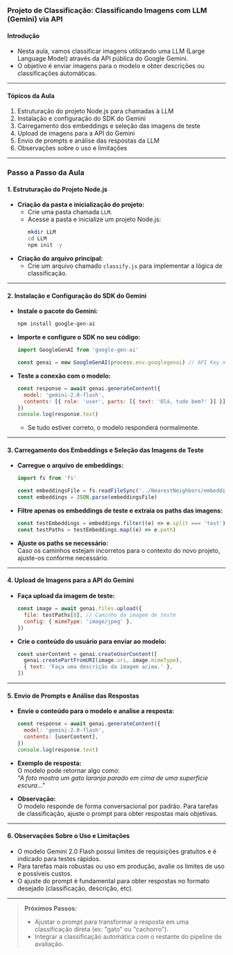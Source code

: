 ### **Projeto de Classificação: Classificando Imagens com LLM (Gemini) via API**

#### Introdução

- Nesta aula, vamos classificar imagens utilizando uma LLM (Large Language Model) através da API pública do Google Gemini.
- O objetivo é enviar imagens para o modelo e obter descrições ou classificações automáticas.

---

#### Tópicos da Aula

1. Estruturação do projeto Node.js para chamadas à LLM
2. Instalação e configuração do SDK do Gemini
3. Carregamento dos embeddings e seleção das imagens de teste
4. Upload de imagens para a API do Gemini
5. Envio de prompts e análise das respostas da LLM
6. Observações sobre o uso e limitações

---

### Passo a Passo da Aula

#### 1. Estruturação do Projeto Node.js

- **Criação da pasta e inicialização do projeto:**
  - Crie uma pasta chamada `LLM`.
  - Acesse a pasta e inicialize um projeto Node.js:
    ```sh
    mkdir LLM
    cd LLM
    npm init -y
    ```
- **Criação do arquivo principal:**
  - Crie um arquivo chamado `classify.js` para implementar a lógica de classificação.

---

#### 2. Instalação e Configuração do SDK do Gemini

- **Instale o pacote do Gemini:**
  ```sh
  npm install google-gen-ai
  ```
- **Importe e configure o SDK no seu código:**

  ```javascript
  import GoogleGenAI from 'google-gen-ai'

  const genai = new GoogleGenAI(process.env.googlegenai) // API Key na variável de ambiente
  ```

- **Teste a conexão com o modelo:**
  ```javascript
  const response = await genai.generateContent({
    model: 'gemini-2.0-flash',
    contents: [{ role: 'user', parts: [{ text: 'Olá, tudo bem?' }] }],
  })
  console.log(response.text)
  ```
  - Se tudo estiver correto, o modelo responderá normalmente.

---

#### 3. Carregamento dos Embeddings e Seleção das Imagens de Teste

- **Carregue o arquivo de embeddings:**

  ```javascript
  import fs from 'fs'

  const embeddingsFile = fs.readFileSync('../NearestNeighbors/embeddings.json')
  const embeddings = JSON.parse(embeddingsFile)
  ```

- **Filtre apenas os embeddings de teste e extraia os paths das imagens:**

  ```javascript
  const testEmbeddings = embeddings.filter((e) => e.split === 'test')
  const testPaths = testEmbeddings.map((e) => e.path)
  ```

- **Ajuste os paths se necessário:**  
  Caso os caminhos estejam incorretos para o contexto do novo projeto, ajuste-os conforme necessário.

---

#### 4. Upload de Imagens para a API do Gemini

- **Faça upload da imagem de teste:**

  ```javascript
  const image = await genai.files.upload({
    file: testPaths[0], // Caminho da imagem de teste
    config: { mimeType: 'image/jpeg' },
  })
  ```

- **Crie o conteúdo do usuário para enviar ao modelo:**
  ```javascript
  const userContent = genai.createUserContent([
    genai.createPartFromURI(image.uri, image.mimeType),
    { text: 'Faça uma descrição da imagem acima.' },
  ])
  ```

---

#### 5. Envio de Prompts e Análise das Respostas

- **Envie o conteúdo para o modelo e analise a resposta:**
  ```javascript
  const response = await genai.generateContent({
    model: 'gemini-2.0-flash',
    contents: [userContent],
  })
  console.log(response.text)
  ```
- **Exemplo de resposta:**  
  O modelo pode retornar algo como:  
  _"A foto mostra um gato laranja parado em cima de uma superfície escura..."_

- **Observação:**  
  O modelo responde de forma conversacional por padrão. Para tarefas de classificação, ajuste o prompt para obter respostas mais objetivas.

---

#### 6. Observações Sobre o Uso e Limitações

- O modelo Gemini 2.0 Flash possui limites de requisições gratuitos e é indicado para testes rápidos.
- Para tarefas mais robustas ou uso em produção, avalie os limites de uso e possíveis custos.
- O ajuste do prompt é fundamental para obter respostas no formato desejado (classificação, descrição, etc).

---

> **Próximos Passos:**
>
> - Ajustar o prompt para transformar a resposta em uma classificação direta (ex: "gato" ou "cachorro").
> - Integrar a classificação automática com o restante do pipeline de avaliação.
